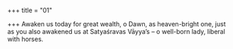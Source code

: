 +++
title = "01"

+++
Awaken us today for great wealth, o Dawn, as heaven-bright one,
just as you also awakened us at Satyaśravas Vāyya’s
– o well-born lady, liberal with horses.